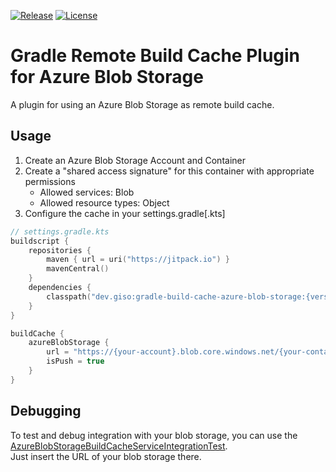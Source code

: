 [![Release](https://jitpack.io/v/dev.giso/gradle-build-cache-azure-blob-storage.svg?style=flat-square)](https://jitpack.io/#dev.giso/gradle-build-cache-azure-blob-storage)
[![License](https://img.shields.io/badge/license-Apache%20License%202.0-blue.svg?style=flat-square)](https://www.apache.org/licenses/LICENSE-2.0)

# Gradle Remote Build Cache Plugin for Azure Blob Storage
A plugin for using an Azure Blob Storage as remote build cache.

## Usage
1. Create an Azure Blob Storage Account and Container
2. Create a "shared access signature" for this container with appropriate permissions
   * Allowed services: Blob
   * Allowed resource types: Object
3. Configure the cache in your settings.gradle\[.kts\]
```kotlin
// settings.gradle.kts
buildscript {
    repositories {
        maven { url = uri("https://jitpack.io") }
        mavenCentral()
    }
    dependencies {
        classpath("dev.giso:gradle-build-cache-azure-blob-storage:{version}")
    }
}

buildCache {
    azureBlobStorage {
        url = "https://{your-account}.blob.core.windows.net/{your-container}?{your-sas-token}"
        isPush = true
    }
}
```

## Debugging
To test and debug integration with your blob storage, you can use the
[AzureBlobStorageBuildCacheServiceIntegrationTest](src/test/kotlin/dev/giso/gradle/buildcache/azureblobstorage/AzureBlobStorageBuildCacheServiceIntegrationTest.kt).\
Just insert the URL of your blob storage there.
